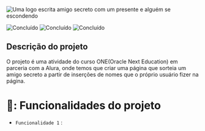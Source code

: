 
![Uma logo escrita amigo secreto com um presente e alguém se escondendo](https://github.com/user-attachments/assets/e75a0b2f-1493-4d1a-bab5-f123dde94850)

 ![Concluído](http://img.shields.io/static/v1?label=STATUS&message=Concluído&color=GREEN&style=for-the-badge) 
 ![Concluído](http://img.shields.io/static/v1?label=Data_lançamento&message=Fevereiro&color=GREEN&style=for-the-badge) 
 ![Concluído](http://img.shields.io/static/v1?label=Versão&message=1.0&color=GREEN&style=for-the-badge)

<h2>Descrição do projeto</h2>
<p>O projeto é uma atividade do curso ONE(Oracle Next Education) em parceria com a Alura, onde temos que criar uma página que sorteia um amigo secreto a partir de inserções de nomes que o próprio usuário fizer na página.</p>

# 🔨: Funcionalidades do projeto

- `Funcionalidade 1` : 








